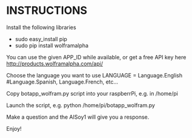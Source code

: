 INSTRUCTIONS
============

Install the following libraries
* sudo easy_install pip
* sudo pip install wolframalpha

You can use the given APP_ID while available, or get a free API key here http://products.wolframalpha.com/api/ 

Choose the language you want to use
LANGUAGE = Language.English #Language.Spanish, Language.French, etc...

Copy botapp_wolfram.py script into your raspberrPi, e.g. in /home/pi

Launch the script, e.g. python /home/pi/botapp_wolfram.py

Make a question and the AISoy1 will give you a response.

Enjoy!



